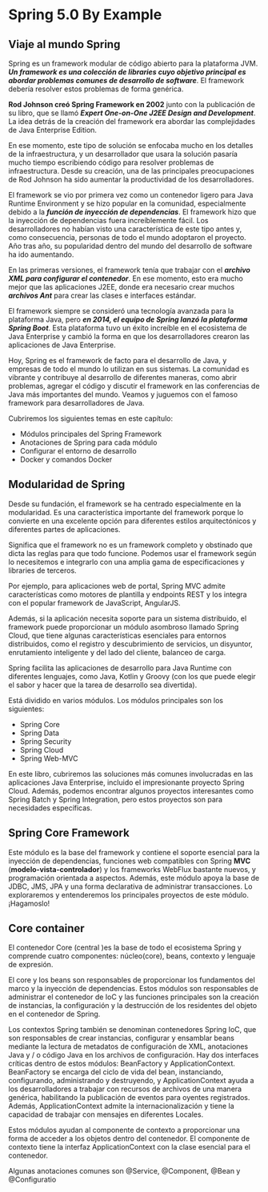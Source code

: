 # Spring 5.0 By Example

## Viaje al mundo Spring

Spring es un framework modular de código abierto para la plataforma JVM. ***Un framework es una colección de libraries cuyo objetivo principal es abordar problemas comunes de desarrollo de software***. El framework debería resolver estos problemas de forma genérica.

**Rod Johnson creó Spring Framework en 2002** junto con la publicación de su libro, que se llamó ***Expert One-on-One J2EE Design and Development***. La idea detrás de la creación del framework era abordar las complejidades de Java Enterprise Edition.

En ese momento, este tipo de solución se enfocaba mucho en los detalles de la infraestructura, y un desarrollador que usara la solución pasaría mucho tiempo escribiendo código para resolver problemas de infraestructura. Desde su creación, una de las principales preocupaciones de Rod Johnson ha sido aumentar la productividad de los desarrolladores.

El framework se vio por primera vez como un contenedor ligero para Java Runtime Environment y se hizo popular en la comunidad, especialmente debido a la ***función de inyección de dependencias***. El framework hizo que la inyección de dependencias fuera increíblemente fácil. Los desarrolladores no habían visto una característica de este tipo antes y, como consecuencia, personas de todo el mundo adoptaron el proyecto. Año tras año, su popularidad dentro del mundo del desarrollo de software ha ido aumentando.

En las primeras versiones, el framework tenía que trabajar con el ***archivo XML para configurar el contenedor***. En ese momento, esto era mucho mejor que las aplicaciones J2EE, donde era necesario crear muchos ***archivos Ant*** para crear las clases e interfaces estándar.

El framework siempre se consideró una tecnología avanzada para la plataforma Java, pero ***en 2014, el equipo de Spring lanzó la plataforma Spring Boot***. Esta plataforma tuvo un éxito increíble en el ecosistema de Java Enterprise y cambió la forma en que los desarrolladores crearon las aplicaciones de Java Enterprise.

Hoy, Spring es el framework de facto para el desarrollo de Java, y empresas de todo el mundo lo utilizan en sus sistemas. La comunidad es vibrante y contribuye al desarrollo de diferentes maneras, como abrir problemas, agregar el código y discutir el framework en las conferencias de Java más importantes del mundo. Veamos y juguemos con el famoso framework para desarrolladores de Java.

Cubriremos los siguientes temas en este capítulo:

* Módulos principales del Spring Framework
* Anotaciones de Spring para cada módulo
* Configurar el entorno de desarrollo
* Docker  y comandos Docker

## Modularidad de Spring

Desde su fundación, el framework se ha centrado especialmente en la modularidad. Es una característica importante del framework porque lo convierte en una excelente opción para diferentes estilos arquitectónicos y diferentes partes de aplicaciones.

Significa que el framework no es un framework completo y obstinado que dicta las reglas para que todo funcione. Podemos usar el framework según lo necesitemos e integrarlo con una amplia gama de especificaciones y libraries de terceros.

Por ejemplo, para aplicaciones web de portal, Spring MVC admite características como motores de plantilla y endpoints REST y los integra con el popular framework de JavaScript, AngularJS.

Además, si la aplicación necesita soporte para un sistema distribuido, el framework puede proporcionar un módulo asombroso llamado Spring Cloud, que tiene algunas características esenciales para entornos distribuidos, como el registro y descubrimiento de servicios, un disyuntor, enrutamiento inteligente y del lado del cliente, balanceo de carga.

Spring facilita las aplicaciones de desarrollo para Java Runtime con diferentes lenguajes, como Java, Kotlin y Groovy (con los que puede elegir el sabor y hacer que la tarea de desarrollo sea divertida).

Está dividido en varios módulos. Los módulos principales son los siguientes:

* Spring Core
* Spring Data
* Spring Security
* Spring Cloud
* Spring Web-MVC

En este libro, cubriremos las soluciones más comunes involucradas en las aplicaciones Java Enterprise, incluido el impresionante proyecto Spring Cloud. Además, podemos encontrar algunos proyectos interesantes como Spring Batch y Spring Integration, pero estos proyectos son para necesidades específicas.

## Spring Core Framework

Este módulo es la base del framework y contiene el soporte esencial para la inyección de dependencias, funciones web compatibles con Spring **MVC** (**modelo-vista-controlador**) y los frameworks WebFlux bastante nuevos, y programación orientada a aspectos. Además, este módulo apoya la base de JDBC, JMS, JPA y una forma declarativa de administrar transacciones. Lo exploraremos y entenderemos los principales proyectos de este módulo. ¡Hagamoslo!

## Core container

El contenedor Core (central )es la base de todo el ecosistema Spring y comprende cuatro componentes: núcleo(core), beans, contexto y lenguaje de expresión.

El core y los beans son responsables de proporcionar los fundamentos del marco y la inyección de dependencias. Estos módulos son responsables de administrar el contenedor de IoC y las funciones principales son la creación de instancias, la configuración y la destrucción de los residentes del objeto en el contenedor de Spring.

Los contextos Spring también se denominan contenedores Spring IoC, que son responsables de crear instancias, configurar y ensamblar beans mediante la lectura de metadatos de configuración de XML, anotaciones Java y / o código Java en los archivos de configuración.
Hay dos interfaces críticas dentro de estos módulos: BeanFactory y ApplicationContext. BeanFactory se encarga del ciclo de vida del bean, instanciando, configurando, administrando y destruyendo, y ApplicationContext ayuda a los desarrolladores a trabajar con recursos de archivos de una manera genérica, habilitando la publicación de eventos para oyentes registrados. Además, ApplicationContext admite la internacionalización y tiene la capacidad de trabajar con mensajes en diferentes Locales.

Estos módulos ayudan al componente de contexto a proporcionar una forma de acceder a los objetos dentro del contenedor. El componente de contexto tiene la interfaz ApplicationContext con la clase esencial para el contenedor.

Algunas anotaciones comunes son @Service, @Component, @Bean y @Configuratio
